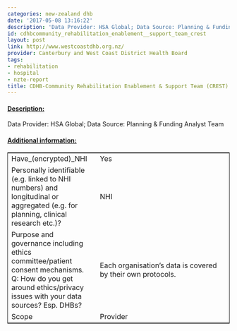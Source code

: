 ```yaml
---
categories: new-zealand dhb
date: '2017-05-08 13:16:22'
description: 'Data Provider: HSA Global; Data Source: Planning & Funding Analyst Team'
id: cdhbcommunity_rehabilitation_enablement__support_team_crest
layout: post
link: http://www.westcoastdhb.org.nz/
provider: Canterbury and West Coast District Health Board
tags:
- rehabilitation
- hospital
- nzte-report
title: CDHB-Community Rehabilitation Enablement & Support Team (CREST)
---
```



 <h4> <u>Description:</u> </h4>
Data Provider: HSA Global; Data Source: Planning & Funding Analyst Team
 <h4> <u>Additional information:</u> </h4>
 <table style="border: 1px solid">
 <tr> <td width="40%">Have_(encrypted)_NHI</td> <td>Yes</td> </tr>
 <tr> <td width="40%">Personally identifiable (e.g. linked to NHI numbers) and longitudinal or aggregated (e.g. for planning, clinical research etc.)?</td> <td>NHI</td> </tr>
 <tr> <td width="40%">Purpose and governance including ethics committee/patient consent mechanisms. Q: How do you get around ethics/privacy issues with your data sources? Esp. DHBs?</td> <td>Each organisation’s data is covered by their own protocols. </td> </tr>
 <tr> <td width="40%">Scope</td> <td>Provider</td> </tr>
 </table>